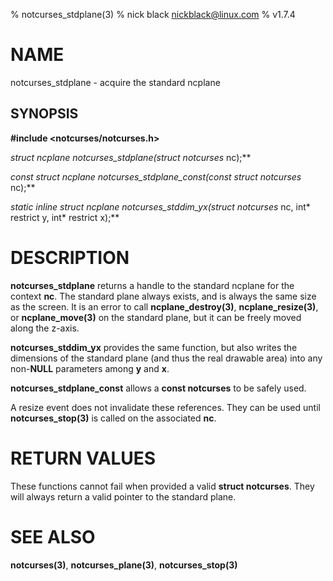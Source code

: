 % notcurses_stdplane(3)
% nick black <nickblack@linux.com>
% v1.7.4

# NAME

notcurses_stdplane - acquire the standard ncplane

## SYNOPSIS

**#include <notcurses/notcurses.h>**

**struct ncplane* notcurses_stdplane(struct notcurses* nc);**

**const struct ncplane* notcurses_stdplane_const(const struct notcurses* nc);**

**static inline struct ncplane* notcurses_stddim_yx(struct notcurses* nc, int* restrict y, int* restrict x);**

# DESCRIPTION

**notcurses_stdplane** returns a handle to the standard ncplane for the context
**nc**. The standard plane always exists, and is always the same size as the
screen. It is an error to call **ncplane_destroy(3)**, **ncplane_resize(3)**,
or **ncplane_move(3)** on the standard plane, but it can be freely moved
along the z-axis.

**notcurses_stddim_yx** provides the same function, but also writes the
dimensions of the standard plane (and thus the real drawable area) into any
non-**NULL** parameters among **y** and **x**.

**notcurses_stdplane_const** allows a **const notcurses** to be safely used.

A resize event does not invalidate these references. They can be used until
**notcurses_stop(3)** is called on the associated **nc**.

# RETURN VALUES

These functions cannot fail when provided a valid **struct notcurses**. They
will always return a valid pointer to the standard plane.

# SEE ALSO

**notcurses(3)**,
**notcurses_plane(3)**,
**notcurses_stop(3)**

